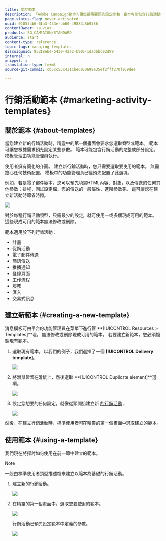 ```yaml
---
title: 關於範本
description: 「Adobe Campaign範本可讓您視需要預先設定參數：範本可能包含行銷活動的完整或部分設定，以簡化非技術使用者使用Adobe Campaign的程式。」
page-status-flag: never-activated
uuid: 018534b6-61a3-433e-bb60-49883c8b9386
contentOwner: sauviat
products: SG_CAMPAIGN/STANDARD
audience: start
content-type: reference
topic-tags: managing-templates
discoiquuid: 95218ebe-5430-42a2-b900-1dadbbc92d99
internal: n
snippet: y
translation-type: tm+mt
source-git-commit: cb5cc55c431cbe6050699a35ef2fff270f869dee

---
```



# 行銷活動範本 {#marketing-activity-templates}

## 關於範本 {#about-templates}

當您建立新的行銷活動時，精靈中的第一個畫面會要求您選取類型或範本。 範本可讓您根據需求預先設定某些參數。 範本可能包含行銷活動的完整或部分設定。 模板管理由功能管理員執行。

使用者擁有簡化的介面。 建立新行銷活動時，您只需要選取要使用的範本。 無需擔心任何技術配置。 模板中的功能管理員已經預先配置了此選項。

例如，若是電子郵件範本，您可以預先填寫HTML內容、對象，以及傳送的任何其他參數：排程、測試設定檔、您的傳送的一般屬性、進階參數等。 這可讓您在建立新活動時節省時間。

![](assets/template_1.png)

對於每種行銷活動類型，只需最少的設定，就可使用一或多個現成可用的範本。 這些現成可用的範本無法修改或刪除。

範本適用於下列行銷活動：

* 計畫
* 促銷活動
* 電子郵件傳送
* 簡訊傳送
* 推播通知
* 登錄頁面
* 工作流程
* 服務
* 匯入
* 交易式訊息

## 建立新範本 {#creating-a-new-template}

消息模板可由平台的功能管理員在菜單下進行管 **[!UICONTROL Resources > Templates]**理。 無法修改或刪除現成可用的範本。 若要建立新範本，您必須複製現有範本。

1. 選取現有範本。 以我們的例子，我們選擇了一個 **[!UICONTROL Delivery template]**。

   ![](assets/template_2.png)

1. 將滑鼠暫留在滑鼠上，然後選取 **[!UICONTROL Duplicate element]**選項。

   ![](assets/template_3.png)

1. 設定您想要的任何設定，就像從頭開始建立新 [的行銷活動](../../start/using/marketing-activities.md#creating-a-marketing-activity) 。

   ![](assets/template_4.png)

然後，在建立行銷活動時，標準使用者可在精靈的第一個畫面中選取建立的範本。

## 使用範本 {#using-a-template}

我們現在將探討如何使用在前一節中建立的範本。

>[!NOTE]
>
>一般由標準使用者類型描述檔來建立以範本為基礎的行銷活動。

1. 建立新的行銷活動。

   ![](assets/template_5.png)

1. 在精靈的第一個畫面中，選取您要使用的範本。

   ![](assets/template_6.png)

   行銷活動已預先設定範本中定義的參數。

   ![](assets/template_7.png)
